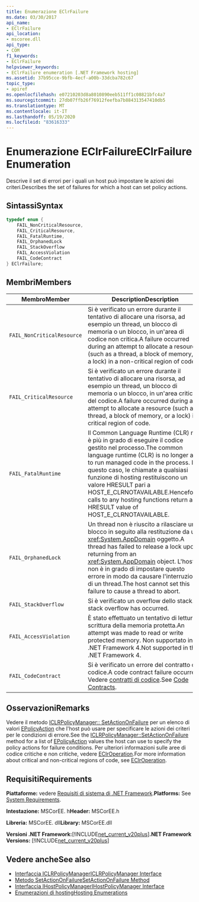 ```yaml
---
title: Enumerazione EClrFailure
ms.date: 03/30/2017
api_name:
- EClrFailure
api_location:
- mscoree.dll
api_type:
- COM
f1_keywords:
- EClrFailure
helpviewer_keywords:
- EClrFailure enumeration [.NET Framework hosting]
ms.assetid: 37b95cce-9bfb-4ecf-a00b-33dcba782c67
topic_type:
- apiref
ms.openlocfilehash: e07210203d8a8010890eeb511ff1c08821bfc4a7
ms.sourcegitcommit: 27db07ffb26f76912feefba7b884313547410db5
ms.translationtype: MT
ms.contentlocale: it-IT
ms.lasthandoff: 05/19/2020
ms.locfileid: "83616333"
---
```

# <a name="eclrfailure-enumeration"></a><span data-ttu-id="7ee7d-102">Enumerazione EClrFailure</span><span class="sxs-lookup"><span data-stu-id="7ee7d-102">EClrFailure Enumeration</span></span>
<span data-ttu-id="7ee7d-103">Descrive il set di errori per i quali un host può impostare le azioni dei criteri.</span><span class="sxs-lookup"><span data-stu-id="7ee7d-103">Describes the set of failures for which a host can set policy actions.</span></span>  
  
## <a name="syntax"></a><span data-ttu-id="7ee7d-104">Sintassi</span><span class="sxs-lookup"><span data-stu-id="7ee7d-104">Syntax</span></span>  
  
```cpp  
typedef enum {  
    FAIL_NonCriticalResource,  
    FAIL_CriticalResource,  
    FAIL_FatalRuntime,  
    FAIL_OrphanedLock  
    FAIL_StackOverflow  
    FAIL_AccessViolation  
    FAIL_CodeContract  
} EClrFailure;  
```  
  
## <a name="members"></a><span data-ttu-id="7ee7d-105">Membri</span><span class="sxs-lookup"><span data-stu-id="7ee7d-105">Members</span></span>  
  
|<span data-ttu-id="7ee7d-106">Membro</span><span class="sxs-lookup"><span data-stu-id="7ee7d-106">Member</span></span>|<span data-ttu-id="7ee7d-107">Description</span><span class="sxs-lookup"><span data-stu-id="7ee7d-107">Description</span></span>|  
|------------|-----------------|  
|`FAIL_NonCriticalResource`|<span data-ttu-id="7ee7d-108">Si è verificato un errore durante il tentativo di allocare una risorsa, ad esempio un thread, un blocco di memoria o un blocco, in un'area di codice non critica.</span><span class="sxs-lookup"><span data-stu-id="7ee7d-108">A failure occurred during an attempt to allocate a resource (such as a thread, a block of memory, or a lock) in a non-critical region of code.</span></span>|  
|`FAIL_CriticalResource`|<span data-ttu-id="7ee7d-109">Si è verificato un errore durante il tentativo di allocare una risorsa, ad esempio un thread, un blocco di memoria o un blocco, in un'area critica del codice.</span><span class="sxs-lookup"><span data-stu-id="7ee7d-109">A failure occurred during an attempt to allocate a resource (such as a thread, a block of memory, or a lock) in a critical region of code.</span></span>|  
|`FAIL_FatalRuntime`|<span data-ttu-id="7ee7d-110">Il Common Language Runtime (CLR) non è più in grado di eseguire il codice gestito nel processo.</span><span class="sxs-lookup"><span data-stu-id="7ee7d-110">The common language runtime (CLR) is no longer able to run managed code in the process.</span></span> <span data-ttu-id="7ee7d-111">In questo caso, le chiamate a qualsiasi funzione di hosting restituiscono un valore HRESULT pari a HOST_E_CLRNOTAVAILABLE.</span><span class="sxs-lookup"><span data-stu-id="7ee7d-111">Henceforth, calls to any hosting functions return an HRESULT value of HOST_E_CLRNOTAVAILABLE.</span></span>|  
|`FAIL_OrphanedLock`|<span data-ttu-id="7ee7d-112">Un thread non è riuscito a rilasciare un blocco in seguito alla restituzione da un <xref:System.AppDomain> oggetto.</span><span class="sxs-lookup"><span data-stu-id="7ee7d-112">A thread has failed to release a lock upon returning from an <xref:System.AppDomain> object.</span></span> <span data-ttu-id="7ee7d-113">L'host non è in grado di impostare questo errore in modo da causare l'interruzione di un thread.</span><span class="sxs-lookup"><span data-stu-id="7ee7d-113">The host cannot set this failure to cause a thread to abort.</span></span>|  
|`FAIL_StackOverflow`|<span data-ttu-id="7ee7d-114">Si è verificato un overflow dello stack.</span><span class="sxs-lookup"><span data-stu-id="7ee7d-114">A stack overflow has occurred.</span></span>|  
|`FAIL_AccessViolation`|<span data-ttu-id="7ee7d-115">È stato effettuato un tentativo di lettura o scrittura della memoria protetta.</span><span class="sxs-lookup"><span data-stu-id="7ee7d-115">An attempt was made to read or write protected memory.</span></span> <span data-ttu-id="7ee7d-116">Non supportato in .NET Framework 4.</span><span class="sxs-lookup"><span data-stu-id="7ee7d-116">Not supported in the .NET Framework 4.</span></span>|  
|`FAIL_CodeContract`|<span data-ttu-id="7ee7d-117">Si è verificato un errore del contratto di codice.</span><span class="sxs-lookup"><span data-stu-id="7ee7d-117">A code contract failure occurred.</span></span> <span data-ttu-id="7ee7d-118">Vedere [contratti di codice](../../debug-trace-profile/code-contracts.md).</span><span class="sxs-lookup"><span data-stu-id="7ee7d-118">See [Code Contracts](../../debug-trace-profile/code-contracts.md).</span></span>|  
  
## <a name="remarks"></a><span data-ttu-id="7ee7d-119">Osservazioni</span><span class="sxs-lookup"><span data-stu-id="7ee7d-119">Remarks</span></span>  
 <span data-ttu-id="7ee7d-120">Vedere il metodo [ICLRPolicyManager:: SetActionOnFailure](../../../../docs/framework/unmanaged-api/hosting/iclrpolicymanager-setactiononfailure-method.md) per un elenco di valori [EPolicyAction](../../../../docs/framework/unmanaged-api/hosting/epolicyaction-enumeration.md) che l'host può usare per specificare le azioni dei criteri per le condizioni di errore.</span><span class="sxs-lookup"><span data-stu-id="7ee7d-120">See the [ICLRPolicyManager::SetActionOnFailure](../../../../docs/framework/unmanaged-api/hosting/iclrpolicymanager-setactiononfailure-method.md) method for a list of [EPolicyAction](../../../../docs/framework/unmanaged-api/hosting/epolicyaction-enumeration.md) values the host can use to specify the policy actions for failure conditions.</span></span> <span data-ttu-id="7ee7d-121">Per ulteriori informazioni sulle aree di codice critiche e non critiche, vedere [EClrOperation](eclroperation-enumeration.md).</span><span class="sxs-lookup"><span data-stu-id="7ee7d-121">For more information about critical and non-critical regions of code, see [EClrOperation](eclroperation-enumeration.md).</span></span>  
  
## <a name="requirements"></a><span data-ttu-id="7ee7d-122">Requisiti</span><span class="sxs-lookup"><span data-stu-id="7ee7d-122">Requirements</span></span>  
 <span data-ttu-id="7ee7d-123">**Piattaforme:** vedere [Requisiti di sistema di .NET Framework](../../get-started/system-requirements.md).</span><span class="sxs-lookup"><span data-stu-id="7ee7d-123">**Platforms:** See [System Requirements](../../get-started/system-requirements.md).</span></span>  
  
 <span data-ttu-id="7ee7d-124">**Intestazione:** MSCorEE. h</span><span class="sxs-lookup"><span data-stu-id="7ee7d-124">**Header:** MSCorEE.h</span></span>  
  
 <span data-ttu-id="7ee7d-125">**Libreria:** MSCorEE. dll</span><span class="sxs-lookup"><span data-stu-id="7ee7d-125">**Library:** MSCorEE.dll</span></span>  
  
 <span data-ttu-id="7ee7d-126">**Versioni .NET Framework:**[!INCLUDE[net_current_v20plus](../../../../includes/net-current-v20plus-md.md)]</span><span class="sxs-lookup"><span data-stu-id="7ee7d-126">**.NET Framework Versions:** [!INCLUDE[net_current_v20plus](../../../../includes/net-current-v20plus-md.md)]</span></span>  
  
## <a name="see-also"></a><span data-ttu-id="7ee7d-127">Vedere anche</span><span class="sxs-lookup"><span data-stu-id="7ee7d-127">See also</span></span>

- [<span data-ttu-id="7ee7d-128">Interfaccia ICLRPolicyManager</span><span class="sxs-lookup"><span data-stu-id="7ee7d-128">ICLRPolicyManager Interface</span></span>](iclrpolicymanager-interface.md)
- [<span data-ttu-id="7ee7d-129">Metodo SetActionOnFailure</span><span class="sxs-lookup"><span data-stu-id="7ee7d-129">SetActionOnFailure Method</span></span>](iclrpolicymanager-setactiononfailure-method.md)
- [<span data-ttu-id="7ee7d-130">Interfaccia IHostPolicyManager</span><span class="sxs-lookup"><span data-stu-id="7ee7d-130">IHostPolicyManager Interface</span></span>](ihostpolicymanager-interface.md)
- [<span data-ttu-id="7ee7d-131">Enumerazioni di hosting</span><span class="sxs-lookup"><span data-stu-id="7ee7d-131">Hosting Enumerations</span></span>](hosting-enumerations.md)
